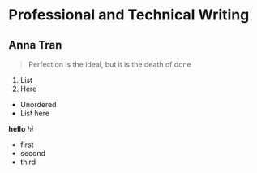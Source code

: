 # Professional and Technical Writing
## Anna Tran

> Perfection is the ideal, but it is the death of done
1. List
2. Here
- Unordered
- List here

**hello**
*hi*

- first
- second
- third

